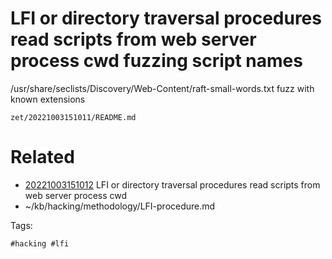 # LFI or directory traversal procedures read scripts from web server process cwd fuzzing script names
/usr/share/seclists/Discovery/Web-Content/raft-small-words.txt
fuzz with known extensions

` zet/20221003151011/README.md `

# Related

- [20221003151012](/zet/20221003151012/README.md) LFI or directory traversal procedures read scripts from web server process cwd
- ~/kb/hacking/methodology/LFI-procedure.md

Tags:

    #hacking #lfi 
